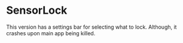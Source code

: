 # SensorLock
This version has a settings bar for selecting what to lock. Although, it crashes upon main app being killed.


